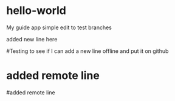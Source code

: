 # hello-world
My guide app
simple edit to test branches

added new line here

#Testing to see if I can add a new line offline and put it on github


# added remote line

#added remote line